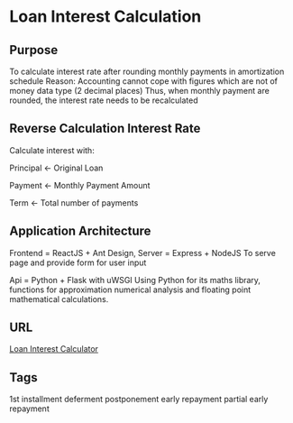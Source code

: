 # Loan Interest Calculation

## Purpose

To calculate interest rate after rounding monthly payments in amortization schedule
Reason:
Accounting cannot cope with figures which are not of money data type (2 decimal places)
Thus, when monthly payment are rounded, the interest rate needs to be recalculated

## Reverse Calculation Interest Rate

Calculate interest with:

Principal <- Original Loan

Payment <- Monthly Payment Amount

Term <- Total number of payments

## Application Architecture

Frontend = ReactJS + Ant Design, Server = Express + NodeJS
To serve page and provide form for user input

Api = Python + Flask with uWSGI
Using Python for its maths library, functions for approximation numerical analysis and floating point mathematical calculations.

## URL

[Loan Interest Calculator](https://sigmarate.clchang.net)

## Tags

1st installment deferment
postponement
early repayment
partial early repayment
